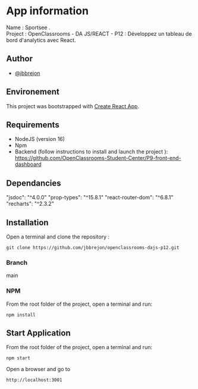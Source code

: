 # App information

Name : Sportsee .\
Project : OpenClassrooms - DA JS/REACT - P12 : Développez un tableau de bord d'analytics avec React.

## Author

- [@jbbrejon](https://github.com/jbbrejon)

## Environement

This project was bootstrapped with [Create React App](https://github.com/facebook/create-react-app).


## Requirements

- NodeJS (version 16)
- Npm
- Backend (follow instructions to install and launch the project ): https://github.com/OpenClassrooms-Student-Center/P9-front-end-dashboard

## Dependancies

"jsdoc": "^4.0.0"
"prop-types": "^15.8.1"
"react-router-dom": "^6.8.1"
"recharts": "^2.3.2"


## Installation

Open a terminal and clone the repository :

`git clone https://github.com/jbbrejon/openclassrooms-dajs-p12.git`

### Branch

main

### NPM

From the root folder of the project, open a terminal and run:

`npm install`


## Start Application

From the root folder of the project, open a terminal and run: 

`npm start`

Open a browser and go to 

`http://localhost:3001`